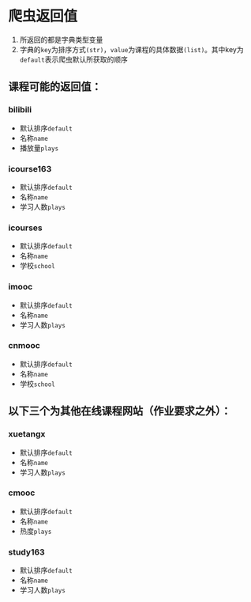 # 爬虫返回值

1. 所返回的都是字典类型变量
2. 字典的`key`为排序方式`(str)`，`value`为课程的具体数据`(list)`。其中key为`default`表示爬虫默认所获取的顺序

## 课程可能的返回值：

### bilibili

- 默认排序`default`
- 名称`name`
- 播放量`plays`

### icourse163

- 默认排序`default`
- 名称`name`
- 学习人数`plays`

### icourses

- 默认排序`default`
- 名称`name`
- 学校`school`

### imooc

- 默认排序`default`
- 名称`name`
- 学习人数`plays`

### cnmooc

- 默认排序`default`
- 名称`name`
- 学校`school`

## 以下三个为其他在线课程网站（作业要求之外）：

### xuetangx

- 默认排序`default`
- 名称`name`
- 学习人数`plays`

### cmooc

- 默认排序`default`
- 名称`name`
- 热度`plays`
  
### study163

- 默认排序`default`
- 名称`name`
- 学习人数`plays`
  
